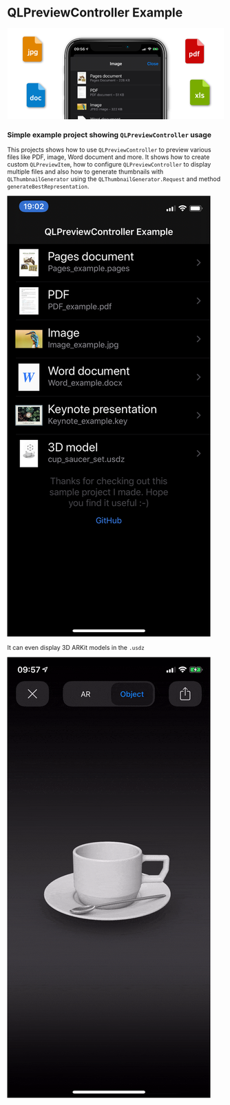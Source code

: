 # QLPreviewController Example

![](Images/qlPreviewHeader.png)

### Simple example project showing `QLPreviewController` usage

This projects shows how to use `QLPreviewController` to preview various files like PDF, image, Word document and more. It shows how to create custom `QLPreviewItem`, how to configure `QLPreviewController` to display multiple files and also how to generate thumbnails with `QLThumbnailGenerator` using the `QLThumbnailGenerator.Request` and method `generateBestRepresentation`.

![](Images/thumbnails.jpeg)

It can even display 3D ARKit models in the `.usdz`

![](Images/3D-model-example.gif)